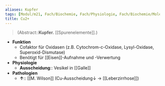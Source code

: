```yaml
---
aliases: Kupfer
tags: [Modul/m21, Fach/Biochemie, Fach/Physiologie, Fach/Biochemie/Molekül]
title: Cu2+
---
```

> (Abstract::**Kupfer.** [[Spurenelemente]].)
- **Funktion**
	- Cofaktor für Oxidasen (z.B. Cytochrom-c-Oxidase, Lysyl-Oxidase, Superoxid-Dismutase)
	- Benötigt für [[Eisen]]-Aufnahme und -Verwertung
- **Physiologie**
	- **Ausscheidung**:: Vesikel in [[Galle]]
- **Pathologien**
	- **↑**:: [[M. Wilson]] (Cu-Ausscheidung↓ → [[Leberzirrhose]])